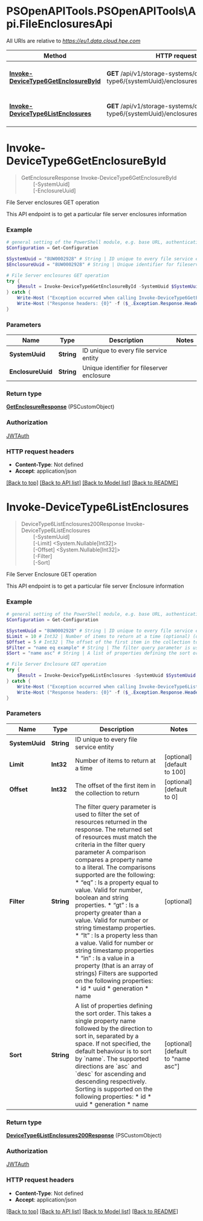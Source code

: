 # PSOpenAPITools.PSOpenAPITools\Api.FileEnclosuresApi

All URIs are relative to *https://eu1.data.cloud.hpe.com*

Method | HTTP request | Description
------------- | ------------- | -------------
[**Invoke-DeviceType6GetEnclosureById**](FileEnclosuresApi.md#Invoke-DeviceType6GetEnclosureById) | **GET** /api/v1/storage-systems/device-type6/{systemUuid}/enclosures/{enclosureUuid} | File Server enclosures GET operation
[**Invoke-DeviceType6ListEnclosures**](FileEnclosuresApi.md#Invoke-DeviceType6ListEnclosures) | **GET** /api/v1/storage-systems/device-type6/{systemUuid}/enclosures | File Server Enclosure GET operation


<a id="Invoke-DeviceType6GetEnclosureById"></a>
# **Invoke-DeviceType6GetEnclosureById**
> GetEnclosureResponse Invoke-DeviceType6GetEnclosureById<br>
> &nbsp;&nbsp;&nbsp;&nbsp;&nbsp;&nbsp;&nbsp;&nbsp;[-SystemUuid] <String><br>
> &nbsp;&nbsp;&nbsp;&nbsp;&nbsp;&nbsp;&nbsp;&nbsp;[-EnclosureUuid] <String><br>

File Server enclosures GET operation

This API endpoint is to get a particular file server enclosures information

### Example
```powershell
# general setting of the PowerShell module, e.g. base URL, authentication, etc
$Configuration = Get-Configuration

$SystemUuid = "8UW0002928" # String | ID unique to every file service entity
$EnclosureUuid = "8UW0002928" # String | Unique identifier for fileserver enclosure

# File Server enclosures GET operation
try {
    $Result = Invoke-DeviceType6GetEnclosureById -SystemUuid $SystemUuid -EnclosureUuid $EnclosureUuid
} catch {
    Write-Host ("Exception occurred when calling Invoke-DeviceType6GetEnclosureById: {0}" -f ($_.ErrorDetails | ConvertFrom-Json))
    Write-Host ("Response headers: {0}" -f ($_.Exception.Response.Headers | ConvertTo-Json))
}
```

### Parameters

Name | Type | Description  | Notes
------------- | ------------- | ------------- | -------------
 **SystemUuid** | **String**| ID unique to every file service entity | 
 **EnclosureUuid** | **String**| Unique identifier for fileserver enclosure | 

### Return type

[**GetEnclosureResponse**](GetEnclosureResponse.md) (PSCustomObject)

### Authorization

[JWTAuth](../README.md#JWTAuth)

### HTTP request headers

 - **Content-Type**: Not defined
 - **Accept**: application/json

[[Back to top]](#) [[Back to API list]](../README.md#documentation-for-api-endpoints) [[Back to Model list]](../README.md#documentation-for-models) [[Back to README]](../README.md)

<a id="Invoke-DeviceType6ListEnclosures"></a>
# **Invoke-DeviceType6ListEnclosures**
> DeviceType6ListEnclosures200Response Invoke-DeviceType6ListEnclosures<br>
> &nbsp;&nbsp;&nbsp;&nbsp;&nbsp;&nbsp;&nbsp;&nbsp;[-SystemUuid] <String><br>
> &nbsp;&nbsp;&nbsp;&nbsp;&nbsp;&nbsp;&nbsp;&nbsp;[-Limit] <System.Nullable[Int32]><br>
> &nbsp;&nbsp;&nbsp;&nbsp;&nbsp;&nbsp;&nbsp;&nbsp;[-Offset] <System.Nullable[Int32]><br>
> &nbsp;&nbsp;&nbsp;&nbsp;&nbsp;&nbsp;&nbsp;&nbsp;[-Filter] <String><br>
> &nbsp;&nbsp;&nbsp;&nbsp;&nbsp;&nbsp;&nbsp;&nbsp;[-Sort] <String><br>

File Server Enclosure GET operation

This API endpoint is to get a particular file server Enclosure information

### Example
```powershell
# general setting of the PowerShell module, e.g. base URL, authentication, etc
$Configuration = Get-Configuration

$SystemUuid = "8UW0002928" # String | ID unique to every file service entity
$Limit = 10 # Int32 | Number of items to return at a time (optional) (default to 100)
$Offset = 5 # Int32 | The offset of the first item in the collection to return (optional) (default to 0)
$Filter = "name eq example" # String | The filter query parameter is used to filter the set of resources returned in the response. The returned set of resources must match the criteria in the filter query parameter  A comparison compares a property name to a literal. The comparisons supported are the following: * “eq” : Is a property equal to value. Valid for number, boolean and string properties. * “gt” : Is a property greater than a value. Valid for number or string timestamp properties. * “lt” : Is a property less than a value. Valid for number or string timestamp properties * “in” : Is a value in a property (that is an array of strings)  Filters are supported on the following properties: * id * uuid * generation * name  (optional)
$Sort = "name asc" # String | A list of properties defining the sort order. This takes a single property name followed by the direction to sort in, separated by a space.  If not specified, the default behaviour is to sort by `name`. The supported directions are `asc` and `desc` for ascending and descending respectively.  Sorting is supported on the following properties: * id * uuid * generation * name  (optional) (default to "name asc")

# File Server Enclosure GET operation
try {
    $Result = Invoke-DeviceType6ListEnclosures -SystemUuid $SystemUuid -Limit $Limit -Offset $Offset -Filter $Filter -Sort $Sort
} catch {
    Write-Host ("Exception occurred when calling Invoke-DeviceType6ListEnclosures: {0}" -f ($_.ErrorDetails | ConvertFrom-Json))
    Write-Host ("Response headers: {0}" -f ($_.Exception.Response.Headers | ConvertTo-Json))
}
```

### Parameters

Name | Type | Description  | Notes
------------- | ------------- | ------------- | -------------
 **SystemUuid** | **String**| ID unique to every file service entity | 
 **Limit** | **Int32**| Number of items to return at a time | [optional] [default to 100]
 **Offset** | **Int32**| The offset of the first item in the collection to return | [optional] [default to 0]
 **Filter** | **String**| The filter query parameter is used to filter the set of resources returned in the response. The returned set of resources must match the criteria in the filter query parameter  A comparison compares a property name to a literal. The comparisons supported are the following: * “eq” : Is a property equal to value. Valid for number, boolean and string properties. * “gt” : Is a property greater than a value. Valid for number or string timestamp properties. * “lt” : Is a property less than a value. Valid for number or string timestamp properties * “in” : Is a value in a property (that is an array of strings)  Filters are supported on the following properties: * id * uuid * generation * name  | [optional] 
 **Sort** | **String**| A list of properties defining the sort order. This takes a single property name followed by the direction to sort in, separated by a space.  If not specified, the default behaviour is to sort by &#x60;name&#x60;. The supported directions are &#x60;asc&#x60; and &#x60;desc&#x60; for ascending and descending respectively.  Sorting is supported on the following properties: * id * uuid * generation * name  | [optional] [default to &quot;name asc&quot;]

### Return type

[**DeviceType6ListEnclosures200Response**](DeviceType6ListEnclosures200Response.md) (PSCustomObject)

### Authorization

[JWTAuth](../README.md#JWTAuth)

### HTTP request headers

 - **Content-Type**: Not defined
 - **Accept**: application/json

[[Back to top]](#) [[Back to API list]](../README.md#documentation-for-api-endpoints) [[Back to Model list]](../README.md#documentation-for-models) [[Back to README]](../README.md)

